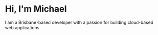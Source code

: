# Hi, I'm Michael

I am a Brisbane-based developer with a passion for building cloud-based web applications.
